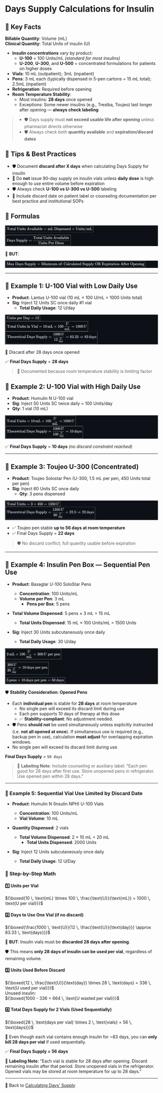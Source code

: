 # Days Supply Calculations for Insulin

<!-- 
## Reference

Pharmacy Calculations, 6e; Morton Publishing | Chapter 13
-->

## 🔑 Key Facts

**Billable Quantity**: Volume (mL)  
**Clinical Quantity**: Total Units of insulin (U)

- **Insulin concentrations** vary by product:
  - **U-100** = 100 Units/mL *(standard for most insulins)*
  - **U-200**, **U-300**, and **U-500** = concentrated formulations for patients on higher doses
- **Vials**: 10 mL (outpatient); 3mL (inpatient)
- **Pens**: 3 mL each (typically dispensed in 5-pen cartons = 15 mL total); 2.5mL (inpatient)
- **Refrigeration**: Required before opening
- **Room Temperature Stability**:
  - Most insulins: **28 days** once opened
  - Exceptions: Some newer insulins (e.g., Tresiba, Toujeo) last longer after opening — **always check labeling**

>- 🛡️ Days supply must **not exceed usable life after opening** unless pharmacist directs otherwise  
>- 🛡️ Always check both **quantity available** and **expiration/discard dates**

## 🚨 Tips & Best Practices

- 🛡️ Document **discard after X days** when calculating Days Supply for insulin
- 🚨 Do **not** issue 90-day supply on insulin vials unless **daily dose** is high enough to use entire volume before expiration
- 🛡️ Always check **U-100 vs U-300 vs U-500** labeling
- 📍 Include discard date on patient label or counseling documentation per best practice and institutional SOPs

## 🔢 Formulas

![formula](./img/insulin_days/formula.PNG)
<!-- ${\boxed{\text{Total Units Available} = \text{mL Dispensed} \times \text{Units/mL}}}$

${\boxed{\text{Days Supply} = \frac{\text{Total Units Available}}{\text{Units Per Diem}}}}$ -->

🛑 **BUT**:

![caveat](./img/insulin_days/caveat.PNG)
<!-- ${\boxed{\text{Max Days Supply} = \text{Minimum of: Calculated Supply OR Expiration After Opening}}}$ -->

---

## 💉 Example 1: U-100 Vial with Low Daily Use

- **Product**: Lantus U-100 vial (10 mL × 100 U/mL = 1000 Units total)
- **Sig**: Inject 12 Units SC once daily #1 vial
  - **Total Daily Usage**: 12 U/day  

![example 1](./img/insulin_days/ex1.PNG)
<!-- ${\boxed{\text{Total Units in Vial} = 10 \, \text{mL} \times 100 \, \frac{U}{\text{mL}} = 1000 \, U}}$  
${\boxed{\text{Theoretical Days Supply} = \frac{1000 \, U}{12 \, \frac{U}{\text{day}}} = 83.33 \Rightarrow 83 \, \text{days}}}$ -->

🛑 Discard after 28 days once opened

✅ **Final Days Supply** = **28 days**

> 📍 Documented because room temperature stability is limiting factor

## 💉 Example 2: U-100 Vial with High Daily Use

- **Product**: Humulin N U-100 vial  
- **Sig**: Inject 50 Units SC twice daily = 100 Units/day  
- **Qty**: 1 vial (10 mL)

![example 2](./img/insulin_days/ex2.PNG)
<!-- ${\boxed{\text{Total Units} = 10 \, \text{mL} \times 100 \, \frac{U}{\text{mL}} = 1000 \, U}}$  
${\boxed{\text{Theoretical Days Supply} = \frac{1000 \, U}{100 \, \frac{U}{\text{day}}} = 10 \, \text{days}}}$ -->

✅ **Final Days Supply** = **10 days** *(no discard constraint reached)*

---

## 💉 Example 3: Toujeo U-300 (Concentrated)

- **Product**: Toujeo Solostar Pen (U-300, 1.5 mL per pen, 450 Units total per pen)  
- **Sig**: Inject 60 Units SC once daily  
  - **Qty**: 3 pens dispensed

![example 3](./img/insulin_days/ex3.PNG)
<!-- ${\boxed{\text{Total Units} = 3 \times 450 = 1350 \, U}}$  
${\boxed{\text{Theoretical Days Supply} = \frac{1350 \, U}{60 \, \frac{U}{\text{day}}} = 22.5 \Rightarrow 22 \, \text{days}}}$ -->

- ✅ Toujeo pen stable **up to 56 days at room temperature**  
- ✅ Final Days Supply = **22 days**

> 🛡️ No discard conflict; full quantity usable before expiration

---

## 💉 Example 4: Insulin Pen Box — Sequential Pen Use

- **Product**: Basaglar U-100 SoloStar Pens  
  - **Concentration**: 100 Units/mL  
  - **Volume per Pen**: 3 mL  
    - **Pens per Box**: 5 pens  
- **Total Volume Dispensed**: 5 pens × 3 mL = 15 mL  
  - **Total Units Dispensed**: 15 mL × 100 Units/mL = 1500 Units

- **Sig**: Inject 30 Units subcutaneously once daily  
  - **Total Daily Usage**: 30 U/day  

![example 4](./img/insulin_days/ex4.PNG)
<!-- ${\boxed{3 \, \text{mL} \times 100 \, \frac{U}{\text{mL}} = 300 \, U \text{ per pen}}}$

${\boxed{\frac{300 \, U}{30 \, \frac{U}{\text{day}}} = 10 \, \text{days per pen}}}$

${\boxed{5 \, \text{pens} \times 10 \, \text{days per pen} = 50 \, \text{days}}}$ -->

🛡️ **Stability Consideration: Opened Pens**
  
- Each **individual pen** is stable for **28 days** at room temperature
  - No single pen will exceed its discard limit during use
  - Each pen supports 10 days of therapy at this dose
  - ✅ **Stability-compliant**: No adjustment needed.
- 🛡️ Pens **should not** be used simultaneously unless explicitly instructed (i.e. **not all opened at once**). If simultaneous use is required (e.g., backup pen in use), calculation **must adjust** for overlapping expiration windows.
- No single pen will exceed its discard limit during use

**Final Days Supply** = `50 days`

> 📍 **Labeling Note**: Include counseling or auxiliary label: "Each pen good for 28 days after first use. Store unopened pens in refrigerator. Use opened pen within 28 days."

---

### 💉 Example 5: Sequential Vial Use Limited by Discard Date

- **Product**: Humulin N (Insulin NPH) U-100 Vials  
  - **Concentration**: 100 Units/mL  
  - **Vial Volume**: 10 mL  
- **Quantity Dispensed**: 2 vials  
  - **Total Volume Dispensed**: 2 × 10 mL = 20 mL  
    - **Total Units Dispensed**: 2000 Units

- **Sig**: Inject 12 Units subcutaneously once daily  
  - **Total Daily Usage**: 12 U/Day

### 🔢 Step-by-Step Math

#### 1️⃣ Units per Vial

${\boxed{10 \, \text{mL} \times 100 \, \frac{\text{U}}{\text{mL}} = 1000 \, \text{U per vial}}}$

#### 2️⃣ Days to Use One Vial (if no discard)

${\boxed{\frac{1000 \, \text{U}}{12 \, \frac{\text{U}}{\text{day}}} \approx 83.33 \, \text{days}}}$

🚨 **BUT**: Insulin vials must be **discarded 28 days after opening**.

🛡️ This means **only 28 days of insulin can be used per vial**, regardless of remaining volume.

#### 3️⃣ Units Used Before Discard

${\boxed{12 \, \frac{\text{U}}{\text{day}} \times 28 \, \text{days} = 336 \, \text{U used per vial}}}$  
Unused insulin:  
${\boxed{1000 - 336 = 664 \, \text{U wasted per vial}}}$

#### 4️⃣ Total Days Supply for 2 Vials (Used Sequentially)

${\boxed{28 \, \text{days per vial} \times 2 \, \text{vials} = 56 \, \text{days}}}$

📍 Even though each vial contains enough insulin for ~83 days, you can **only bill 28 days per vial** if used sequentially.

✅ **Final Days Supply = 56 days**

📍 **Labeling Note**: “Each vial is stable for 28 days after opening. Discard remaining insulin after that period. Store unopened vials in the refrigerator. Opened vials may be stored at room temperature for up to 28 days.”

---

🔗 Back to [Calculating Days' Supply](./days_supply.md)
